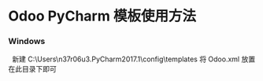 # Odoo PyCharm 模板使用方法
### Windows
 
新建 C:\Users\n37r06u3\.PyCharm2017.1\config\templates
将 Odoo.xml 放置在此目录下即可
